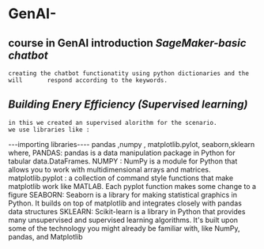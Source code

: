 # GenAI-
course in GenAI introduction
*SageMaker-basic chatbot*
--------------------------
    creating the chatbot functionatity using python dictionaries and the will       respond according to the keywords.
*Building Enery Efficiency (Supervised learning)*
--------------------------------------------------
    in this we created an supervised alorithm for the scenario.
    we use libraries like :
---importing libraries----
pandas ,numpy , matplotlib.pylot, seaborn,sklearn where,
PANDAS: 
         pandas is a data manipulation package in Python for tabular data.DataFrames. 
NUMPY   :
        NumPy is a module for Python that allows you to work with  multidimensional arrays and matrices.
matplotlib.pyplot :
        a collection of command style functions that make matplotlib work like MATLAB. Each pyplot function makes some change to a figure
SEABORN:
    Seaborn is a library for making statistical graphics in Python. It builds on top of matplotlib and integrates closely with pandas data structures
SKLEARN:
    Scikit-learn is a library in Python that provides many unsupervised and supervised learning algorithms. It's built upon some of the technology you might already be familiar with, like NumPy, pandas, and Matplotlib

         
